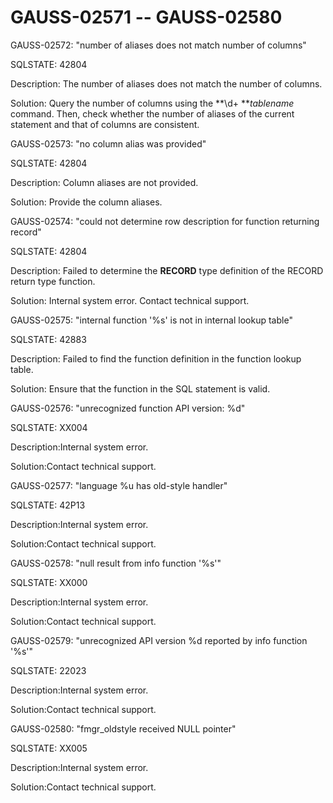 # GAUSS-02571 -- GAUSS-02580<a name="EN-US_TOPIC_0302073276"></a>

GAUSS-02572: "number of aliases does not match number of columns"

SQLSTATE: 42804

Description: The number of aliases does not match the number of columns.

Solution: Query the number of columns using the  **\\d+ **_tablename_  command. Then, check whether the number of aliases of the current statement and that of columns are consistent.

GAUSS-02573: "no column alias was provided"

SQLSTATE: 42804

Description: Column aliases are not provided.

Solution: Provide the column aliases.

GAUSS-02574: "could not determine row description for function returning record"

SQLSTATE: 42804

Description: Failed to determine the  **RECORD**  type definition of the RECORD return type function.

Solution: Internal system error. Contact technical support.

GAUSS-02575: "internal function '%s' is not in internal lookup table"

SQLSTATE: 42883

Description: Failed to find the function definition in the function lookup table.

Solution: Ensure that the function in the SQL statement is valid.

GAUSS-02576: "unrecognized function API version: %d"

SQLSTATE: XX004

Description:Internal system error.

Solution:Contact technical support.

GAUSS-02577: "language %u has old-style handler"

SQLSTATE: 42P13

Description:Internal system error.

Solution:Contact technical support.

GAUSS-02578: "null result from info function '%s'"

SQLSTATE: XX000

Description:Internal system error.

Solution:Contact technical support.

GAUSS-02579: "unrecognized API version %d reported by info function '%s'"

SQLSTATE: 22023

Description:Internal system error.

Solution:Contact technical support.

GAUSS-02580: "fmgr\_oldstyle received NULL pointer"

SQLSTATE: XX005

Description:Internal system error.

Solution:Contact technical support.

